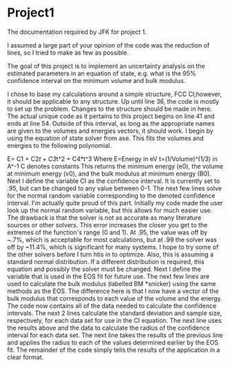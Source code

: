 Project1
========

The documentation required by JFK for project 1.

I assumed a large part of your opinion of the code was the reduction of lines, so I tried to make as few as possible.

The goal of this project is to implement an uncertainty analysis on the estimated parameters in an equation of state, 
e.g. what is the 95% confidence interval on the minimum volume and bulk modulus.

I chose to base my calculations around a simple structure, FCC Cl;however, it should be applicable to any structure.
Up until line 36, the code is mostly to set up the problem. Changes to the structure should be made in here. The actual 
unique code as it pertains to this project begins on line 41 and ends at line 54. Outside of this interval, as long 
as the appropriate names are given to the volumes and energies vectors, it should work. I begin by using the equation 
of state solver from ase. This fits the volumes and energies to the following polynomial.

E= C1 + C2*t + C3*t^2 + C4*t^3
        Where
              E=Energy in eV
              t=(1/Volume)^(1/3) in A^-1
              C denotes constants
This returns the minimum energy (e0), the volume at minimum energy (v0), and the bulk modulus at minimum energy (B0).
Next I define the variable CI as the confidence interval. It is currently set to .95, but can be changed to any value 
between 0-1.
The next few lines solve for the normal random variable corresponding to the denoted confidence interval. I'm actually 
quite proud of this part. Initially my code made the user look up the normal random variable, but this allows for much
easier use. The drawback is that the solver is not as accurate as many literature sources or other solvers. This error
increases the closer you get to the extremes of the function's range (0 and 1). At .95, the value was off by ~.7%, which
is acceptable for most calculations, but at .99 the solver was off by ~11.4%, which is significant for many systems.
I hope to try some of the other solvers before I turn htis in to optimize. Also, this is assuming a standard normal
distribution. If a different distribution is required, this equation and possibly the solver must be changed.
Next I define the variable that is used in the EOS fit for future use.
The next few lines are used to calculate the bulk modulus (labelled BM *snicker) using the same methods as the EOS.
The difference here is that I now have a vector of the bulk modulus that corresponds to each value of the volume and 
the energy. The code now contains all of the data needed to calculate the confidence intervals.
The next 2 lines calculate the standard deviation and sample size, respectively, for each data set for use in the 
CI equation.
The next line uses the results above and the data to calculate the radius of the confidence interval for each data set.
The next line takes the results of the previous line and applies the radius to each of the values determined earlier by 
the EOS fit.
The remainder of the code simply tells the results of the application in a clear format.

